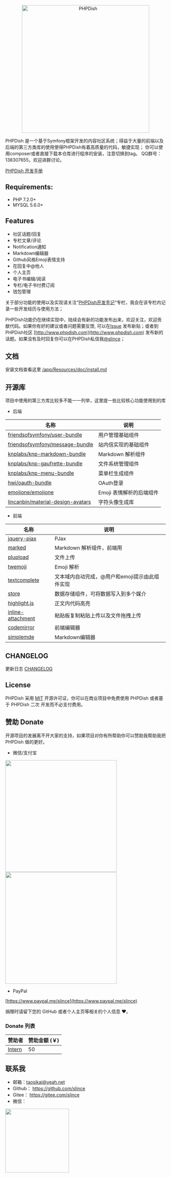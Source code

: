 <p align="center">
  <a href="https://www.phpdish.com/">
    <img alt="PHPDish" width="400" src="https://raw.githubusercontent.com/slince/phpdish/master/assets/img/logo2.png"/>
  </a>
</p>

PHPDish 是一个基于Symfony框架开发的内容社区系统；得益于大量的前端以及后端的第三方类库的使用使得PHPDish有着高质量的代码，敏捷实现；
你可以使用composer或者直接下载本仓库进行程序的安装，注意切换到tag。
QQ群号：138307655，欢迎进群讨论。

[PHPDish 开发手册](https://www.phpdish.com/books/docs)

## Requirements:

- PHP 7.2.0+
- MYSQL 5.6.0+

## Features

- 社区话题/回复
- 专栏文章/评论
- Notification通知
- Markdown编辑器
- Github风格Emoji表情支持
- 在回复中@他人
- 个人主页
- 电子书编辑/阅读
- 专栏/电子书付费订阅
- 钱包管理

关于部分功能的使用以及实现请关注”[PHPDish开发手记](https://www.phpdish.com/categories/phpdish-development-notes)“专栏，我会在该专栏内记录一些开发经历与使用方法；

PHPDish功能仍在继续实现中，陆续会有新的功能发布出来，欢迎关注，欢迎贡献代码。如果你有好的建议或者问题需要反馈,
可以在[Issue](https://github.com/slince/phpdish/issues) 发布新贴；或者到PHPDish社区 [http://www.phpdish.com](http://www.phpdish.com) 
发布新的话题。如果没有及时回复你可以在PHPDish私信我[@slince](http://www.phpdish.com/users/slince)；

## 文档

安装文档查看这里 [/app/Resources/doc/install.md](./app/Resources/doc/install.md)

## 开源库

项目中使用的第三方库比较多不能一一列举，这里提一些比较核心功能使用到的库

- 后端

| 名称 | 说明 |
| --- | --- |
| [friendsofsymfony/user-bundle](https://github.com/FriendsOfSymfony/FOSUserBundle) | 用户管理基础组件 |
| [friendsofsymfony/message-bundle](https://github.com/FriendsOfSymfony/FOSMessageBundle) | 站内信实现的基础组件 |
| [knplabs/knp-markdown-bundle](https://github.com/KnpLabs/KnpMarkdownBundle) | Markdown 解析组件 |
| [knplabs/knp-gaufrette-bundle](https://github.com/KnpLabs/KnpGaufretteBundle) | 文件系统管理组件 |
| [knplabs/knp-menu-bundle](https://github.com/KnpLabs/KnpMenuBundle) | 菜单栏生成组件 |
| [hwi/oauth-bundle](https://github.com/hwi/HWIOAuthBundle) | OAuth登录 |
| [emojione/emojione](https://github.com/emojione/emojione) | Emoji 表情解析的后端组件 |
| [lincanbin/material-design-avatars](https://github.com/lincanbin/Material-Design-Avatars) | 字符头像生成库 |

- 前端

| 名称 | 说明 |
| --- | --- |
| [jquery-pjax](https://github.com/defunkt/jquery-pjax) | PJax |
| [marked](https://github.com/chjj/marked) | Markdown 解析组件，前端用 |
| [plupload](https://github.com/moxiecode/plupload) | 文件上传 |
| [twemoji](https://github.com/twitter/twemoji) | Emoji 解析 |
| [textcomplete](https://github.com/yuku-t/textcomplete) | 文本域内自动完成，@用户和emoji提示由此组件实现 |
| [store](https://github.com/marcuswestin/store.js) | 数据存储组件，可将数据写入到多个媒介 |
| [highlight.js](https://github.com/isagalaev/highlight.js) | 正文内代码高亮 |
| [inline-attachment](https://github.com/Rovak/InlineAttachment) | 粘贴板复制粘贴上传以及文件拖拽上传 |
| [codemirror](https://github.com/codemirror/CodeMirror) | 前端编辑器 |
| [simplemde](https://github.com/sparksuite/simplemde-markdown-editor) | Markdown编辑器 |

## CHANGELOG

更新日志 [CHANGELOG](./CHANGELOG.md)

## License

PHPDish 采用 [MIT](https://opensource.org/licenses/MIT) 开源许可证，你可以在商业项目中免费使用 PHPDish 或者基于 PHPDish 二次
开发而不必支付费用。

## 赞助 Donate

开源项目的发展离不开大家的支持，如果项目对你有所帮助你可以赞助我帮助我把 PHPDish 做的更好。

- 微信/支付宝

<img src="https://raw.githubusercontent.com/slince/phpdish/master/app/Resources/assets/alipay.png" height="350"/><img src="https://raw.githubusercontent.com/slince/phpdish/master/app/Resources/assets/wechat-pay.png" height="350"/>

- PayPal

[https://www.paypal.me/slince](https://www.paypal.me/slince)

捐赠时请留下您的 GitHub 或者个人主页等相关的个人信息 :heart:。

### Donate 列表

| 赞助者 | 赞助金额 (￥)|
| --- | --- |
| [Intern](https://www.xde.io) | 50 |

## 联系我

- 邮箱：taosikai@yeah.net
- Github： https://github.com/slince
- Gitee： https://gitee.com/slince
- 微信：

<img src="https://raw.githubusercontent.com/slince/phpdish/master/app/Resources/assets/wechat.jpg" width="200"/>
